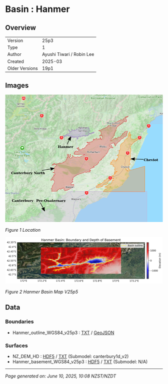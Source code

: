 # Basin : Hanmer

## Overview
|         |                     |
|---------|---------------------|
| Version | 25p3           |
| Type    | 1        |
| Author  | Ayushi Tiwari / Robin Lee            |
| Created | 2025-03           |
| Older Versions | 19p1 |


## Images
![](../images/maps/cheviot_hanmer_northcanterbury.png)

*Figure 1 Location*

![](../images/regional/Hanmer_basin_map_v25p5.png)

*Figure 2 Hanmer Basin Map V25p5*


## Data
### Boundaries
- Hanmer_outline_WGS84_v25p3 : [TXT](../../velocity_modelling/data/regional/Hanmer/Hanmer_outline_WGS84_v25p3.txt) / [GeoJSON](../../velocity_modelling/data/regional/Hanmer/Hanmer_outline_WGS84_v25p3.geojson)

### Surfaces
- NZ_DEM_HD : [HDF5](../../velocity_modelling/data/global/surface/NZ_DEM_HD.h5) / [TXT](../../velocity_modelling/data/global/surface/NZ_DEM_HD.in) (Submodel: canterbury1d_v2)
- Hanmer_basement_WGS84_v25p3 : [HDF5](../../velocity_modelling/data/regional/Hanmer/Hanmer_basement_WGS84_v25p3.h5) / [TXT](../../velocity_modelling/data/regional/Hanmer/Hanmer_basement_WGS84_v25p3.in) (Submodel: N/A)

---
*Page generated on: June 10, 2025, 10:08 NZST/NZDT*
